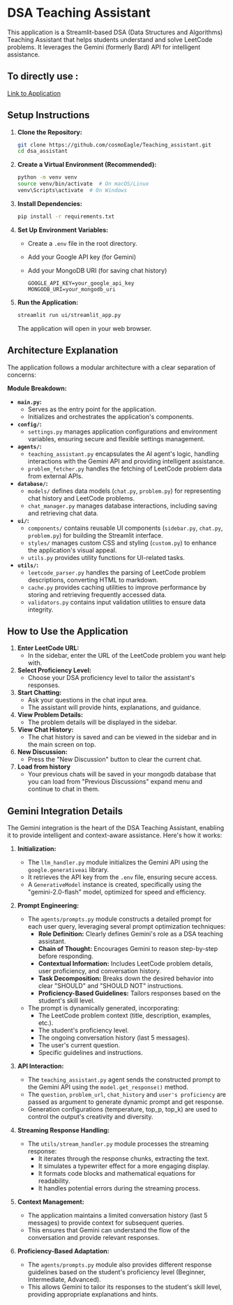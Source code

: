 # DSA Teaching Assistant

This application is a Streamlit-based DSA (Data Structures and Algorithms) Teaching Assistant that helps students understand and solve LeetCode problems. It leverages the Gemini (formerly Bard) API for intelligent assistance.

## To directly use :
[Link to Application](https://huggingface.co/spaces/cosmoEagle/DSA-Teaching-Assistant)


## Setup Instructions

1.  **Clone the Repository:**

    ```bash
    git clone https://github.com/cosmoEagle/Teaching_assistant.git
    cd dsa_assistant
    ```

2.  **Create a Virtual Environment (Recommended):**

    ```bash
    python -m venv venv
    source venv/bin/activate  # On macOS/Linux
    venv\Scripts\activate  # On Windows
    ```

3.  **Install Dependencies:**

    ```bash
    pip install -r requirements.txt
    ```

4.  **Set Up Environment Variables:**

    * Create a `.env` file in the root directory.
    * Add your Google API key (for Gemini)
    * Add your MongoDB URI (for saving chat history)

        ```
        GOOGLE_API_KEY=your_google_api_key
        MONGODB_URI=your_mongodb_uri
        ```

5.  **Run the Application:**

    ```bash
    streamlit run ui/streamlit_app.py
    ```

    The application will open in your web browser.

## Architecture Explanation

The application follows a modular architecture with a clear separation of concerns:

**Module Breakdown:**

* **`main.py`:**
    * Serves as the entry point for the application.
    * Initializes and orchestrates the application's components.
* **`config/`:**
    * `settings.py` manages application configurations and environment variables, ensuring secure and flexible settings management.
* **`agents/`:**
    * `teaching_assistant.py` encapsulates the AI agent's logic, handling interactions with the Gemini API and providing intelligent assistance.
    * `problem_fetcher.py` handles the fetching of LeetCode problem data from external APIs.
* **`database/`:**
    * `models/` defines data models (`chat.py`, `problem.py`) for representing chat history and LeetCode problems.
    * `chat_manager.py` manages database interactions, including saving and retrieving chat data.
* **`ui/`:**
    * `components/` contains reusable UI components (`sidebar.py`, `chat.py`, `problem.py`) for building the Streamlit interface.
    * `styles/` manages custom CSS and styling (`custom.py`) to enhance the application's visual appeal.
    * `utils.py` provides utility functions for UI-related tasks.
* **`utils/`:**
    * `leetcode_parser.py` handles the parsing of LeetCode problem descriptions, converting HTML to markdown.
    * `cache.py` provides caching utilities to improve performance by storing and retrieving frequently accessed data.
    * `validators.py` contains input validation utilities to ensure data integrity.


## How to Use the Application

1.  **Enter LeetCode URL:**
    * In the sidebar, enter the URL of the LeetCode problem you want help with.
2.  **Select Proficiency Level:**
    * Choose your DSA proficiency level to tailor the assistant's responses.
3.  **Start Chatting:**
    * Ask your questions in the chat input area.
    * The assistant will provide hints, explanations, and guidance.
4.  **View Problem Details:**
    * The problem details will be displayed in the sidebar.
5.  **View Chat History:**
    * The chat history is saved and can be viewed in the sidebar and in the main screen on top.
6.  **New Discussion:**
    * Press the "New Discussion" button to clear the current chat.
7.  **Load from history**
    * Your previous chats will be saved in your mongodb database that you can load from "Previous Discussions" expand menu and continue to chat in them.

## Gemini Integration Details

The Gemini integration is the heart of the DSA Teaching Assistant, enabling it to provide intelligent and context-aware assistance. Here's how it works:

1.  **Initialization:**
    * The `llm_handler.py` module initializes the Gemini API using the `google.generativeai` library.
    * It retrieves the API key from the `.env` file, ensuring secure access.
    * A `GenerativeModel` instance is created, specifically using the "gemini-2.0-flash" model, optimized for speed and efficiency.

2.  **Prompt Engineering:**
    * The `agents/prompts.py` module constructs a detailed prompt for each user query, leveraging several prompt optimization techniques:
        * **Role Definition:** Clearly defines Gemini's role as a DSA teaching assistant.
        * **Chain of Thought:** Encourages Gemini to reason step-by-step before responding.
        * **Contextual Information:** Includes LeetCode problem details, user proficiency, and conversation history.
        * **Task Decomposition:** Breaks down the desired behavior into clear "SHOULD" and "SHOULD NOT" instructions.
        * **Proficiency-Based Guidelines:** Tailors responses based on the student's skill level.
    * The prompt is dynamically generated, incorporating:
        * The LeetCode problem context (title, description, examples, etc.).
        * The student's proficiency level.
        * The ongoing conversation history (last 5 messages).
        * The user's current question.
        * Specific guidelines and instructions.

3.  **API Interaction:**
    * The `teaching_assistant.py` agent sends the constructed prompt to the Gemini API using the `model.get_response()` method.
    * The `question`, `problem_url`, `chat_history` and `user's proficiency` are passed as argument to generate dynamic prompt and get response.
    * Generation configurations (temperature, top\_p, top\_k) are used to control the output's creativity and diversity.

4.  **Streaming Response Handling:**
    * The `utils/stream_handler.py` module processes the streaming response:
        * It iterates through the response chunks, extracting the text.
        * It simulates a typewriter effect for a more engaging display.
        * It formats code blocks and mathematical equations for readability.
        * It handles potential errors during the streaming process.

5.  **Context Management:**
    * The application maintains a limited conversation history (last 5 messages) to provide context for subsequent queries.
    * This ensures that Gemini can understand the flow of the conversation and provide relevant responses.

6.  **Proficiency-Based Adaptation:**
    * The `agents/prompts.py` module also provides different response guidelines based on the student's proficiency level (Beginner, Intermediate, Advanced).
    * This allows Gemini to tailor its responses to the student's skill level, providing appropriate explanations and hints.